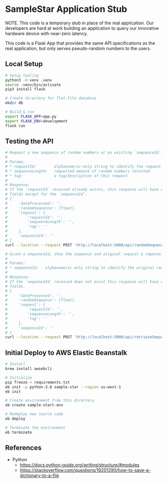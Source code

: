 # SampleStar Application Stub

NOTE.
This code is a temporary stub in place of the real application.
Our developers are hard at work building an application to query our innovative hardware device with near-zero latency.

This code is a Flask App that provides the same API specifications as the real application, but only serves pseudo-random numbers to the users.

## Local Setup

```bash
# Setup tooling
python3 -m venv .venv
source .venv/bin/activate
pip3 install flask

# Create directory for flat-file database
mkdir db

# Build & run
export FLASK_APP=app.py
export FLASK_ENV=development
flask run
```

## Testing the API

```bash
# Request a new sequence of random numbers or an existing `sequenceId`.
# 
# Params:
# * requestId:        alphanumeric-only string to identify the request
# * sequenceLength:   requested amount of random numbers returned
# * tag:              a tag/description of this request
# 
# Response:
# If the `requestId` received already exists, this response will have empty
# fields except for the `sequenceId`.
# {
#     'dateProcessed': '',
#     'randomSequence': [float],
#     'request': {
#         'requestId': '',
#         'sequenceLength': '',
#         'tag': ''
#     },
#     'sequenceId': ''
# }
curl --location --request POST 'http://localhost:5000/api/randomSequence?requestId=req_0&sequenceLength=6&tag=thomasvn'

# Given a sequenceId, show the sequence and original request & reponse.
# 
# Params:
# * sequenceId:   alphanumeric-only string to identify the original request
# 
# Response:
# If the `sequenceId` received does not exist this response will have empty
# fields.
# {
#     'dateProcessed': '',
#     'randomSequence': [float],
#     'request': {
#         'requestId': '',
#         'sequenceLength': '',
#         'tag': ''
#     },
#     'sequenceId': ''
# }
curl --location --request POST 'http://localhost:5000/api/retrieveSequence?sequenceId=ss_seq_1234'
```

## Initial Deploy to AWS Elastic Beanstalk

```bash
# Install
brew install awsebcli

# Initialize
pip freeze > requirements.txt
eb init -p python-3.8 sample-star --region us-west-1
eb init

# Create environment from this directory
eb create sample-start-env
```

```bash
# Redeploy new source code
eb deploy

# Terminate the environment
eb terminate
```

## References

- Python
  - <https://docs.python-guide.org/writing/structure/#modules>
  - <https://stackoverflow.com/questions/19201290/how-to-save-a-dictionary-to-a-file>
